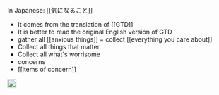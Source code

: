 
In Japanese: [[気になること]]

- It comes from the translation of [[GTD]]
- It is better to read the original English version of GTD
- gather all [[anxious things]] = collect [[everything you care about]]
- Collect all things that matter
- Collect all what's worrisome
- concerns
- [[items of concern]]

<img src='https://scrapbox.io/api/pages/nishio/en/icon' alt='en.icon' height="19.5"/>
